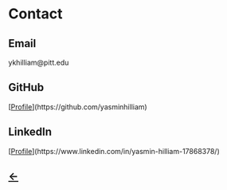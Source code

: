 <h1>Contact</h1>

<h2>Email</h2>
ykhilliam@pitt.edu

<h2>GitHub</h2>
[<u>Profile</u>](https://github.com/yasminhilliam)

<h2>LinkedIn</h2>
[<u>Profile</u>](https://www.linkedin.com/in/yasmin-hilliam-17868378/)

<h2>
  <a href="./">&larr;</a>
</h2>
